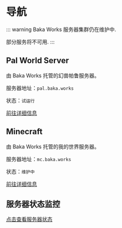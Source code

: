 # 导航

::: warning
Baka Works 服务器集群仍在维护中.

部分服务将不可用.
:::

## Pal World Server

由 Baka Works 托管的幻兽帕鲁服务器。

服务器地址：`pal.baka.works`

状态：`试运行`

[前往详细信息](./palworld/index.md)

## Minecraft

由 Baka Works 托管的我的世界服务器。

服务器地址：`mc.baka.works`

状态：`维护中`

[前往详细信息](./minecraft/index.md)

## 服务器状态监控

[点击查看服务器状态](https://status.yuzhes.com)